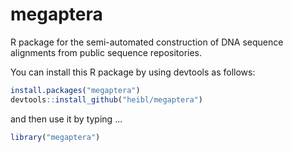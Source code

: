# megaptera
R package for the semi-automated construction of DNA sequence alignments from public sequence repositories.

You can install this R package by using devtools as follows:

```r
install.packages("megaptera")
devtools::install_github("heibl/megaptera")
```
and then use it by typing ...

```r
library("megaptera")
```



